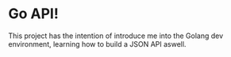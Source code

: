 # Go API!

This project has the intention of introduce me into the Golang dev environment, learning how to build a JSON API aswell.
